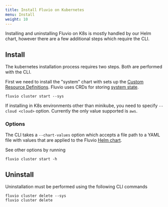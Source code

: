 ```yaml
---
title: Install Fluvio on Kubernetes
menu: Install
weight: 10
---
```


Installing and uninstalling Fluvio on K8s is mostly handled by our Helm chart, however there are a few additional steps which require the CLI.

## Install

The kubernetes installation process requires two steps. Both are performed with the CLI.

First we need to install the "system" chart with sets up the <a href="https://kubernetes.io/docs/concepts/extend-kubernetes/api-extension/custom-resources/" target="_blank">Custom Resource Definitions</a>. Fluvio uses CRDs for storing [system state](../crd).

```
fluvio cluster start --sys
```

If installing in K8s environments other than minikube, you need to specify `--cloud <cloud>` option. Currently the only value supported is `aws`.

### Options

The CLI takes a `--chart-values` option which accepts a file path to a YAML file with values that are applied to the Fluvio [Helm chart](../helm).

See other options by running 

```
fluvio cluster start -h
```

## Uninstall

Uninstallation must be performed using the following CLI commands

```
fluvio cluster delete --sys
fluvio cluster delete
```
